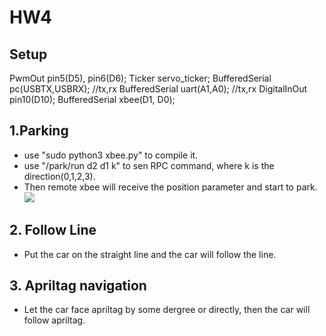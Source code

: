 # HW4

## Setup
PwmOut pin5(D5), pin6(D6);
Ticker servo_ticker;
BufferedSerial pc(USBTX,USBRX); //tx,rx
BufferedSerial uart(A1,A0); //tx,rx
DigitalInOut pin10(D10);
BufferedSerial xbee(D1, D0);

## 1.Parking
* use "sudo python3 xbee.py" to compile it.
* use "/park/run d2 d1 k" to sen RPC command, where k is the direction(0,1,2,3).
* Then remote xbee will receive the position parameter and start to park.
![](https://i.imgur.com/xSfQLSf.png)
## 2. Follow Line
* Put the car on the straight line and the car will follow the line.

## 3. Apriltag navigation
* Let the car face apriltag by some dergree or directly, then the car will follow apriltag.
